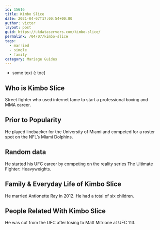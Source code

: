```yaml
---
id: 15616
title: Kimbo Slice
date: 2021-04-07T17:00:54+00:00
author: victor
layout: post
guid: https://ukdataservers.com/kimbo-slice/
permalink: /04/07/kimbo-slice  
tags:
  - married
  - single
  - family
category: Mariage Guides
---
```


* some text
{: toc}


## Who is Kimbo Slice



Street fighter who used internet fame to start a professional boxing and MMA career.

                
                
                
## Prior to Popularity



He played linebacker for the University of Miami and competed for a roster spot on the NFL&#8217;s Miami Dolphins.

                
                
                
## Random data



He started his UFC career by competing on the reality series The Ultimate Fighter: Heavyweights.

                
                
                
## Family & Everyday Life of Kimbo Slice



He married Antionette Ray in 2012. He had a total of six children.

                
                
                
## People Related With Kimbo Slice



He was cut from the UFC after losing to Matt Mitrione at UFC 113.

                
              
            
          
          
          